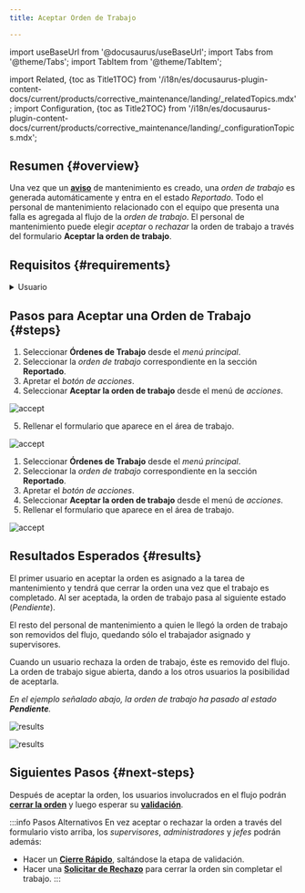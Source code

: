 ```yaml
---
title: Aceptar Orden de Trabajo

---
```


import useBaseUrl from '@docusaurus/useBaseUrl'; 
import Tabs from '@theme/Tabs';
import TabItem from '@theme/TabItem';

import Related, {toc as Title1TOC} from '/i18n/es/docusaurus-plugin-content-docs/current/products/corrective_maintenance/landing/_relatedTopics.mdx'; 
import Configuration, {toc as Title2TOC} from '/i18n/es/docusaurus-plugin-content-docs/current/products/corrective_maintenance/landing/_configurationTopics.mdx'; 

## Resumen {#overview}
Una vez que un [**aviso**](/docs/products/corrective_maintenance/actions/create_notification) de mantenimiento es creado, una _orden de trabajo_ es generada automáticamente y entra en el estado _Reportado_. Todo el personal de mantenimiento relacionado con el equipo que presenta una falla es agregada al flujo de la _orden de trabajo_. El personal de mantenimiento puede elegir _aceptar_ o _rechazar_ la orden de trabajo a través del formulario **Aceptar la orden de trabajo**.

## Requisitos {#requirements}

<details>
<summary>Usuario</summary>
<div>

El sistema se encargará de agregar automáticamente a la _orden de trabajo_ a todos los [_usuarios_](/docs/products/corrective_maintenance/master_data/users) con el [_puesto de trabajo_](/docs/products/corrective_maintenance/master_data/workstation) y [_cargos_](/docs/products/corrective_maintenance/master_data/job_title) correspondientes.

#### Cargos {#job-titles}
Sólo los [_usuarios_](/docs/products/corrective_maintenance/master_data/users) con los siguientes [_cargos_](/docs/products/corrective_maintenance/master_data/job_title) podrán estar en esta etapa y enviar el formulario para aceptar o rechazar la orden de trabajo:  
`supervisor`, `técnico`, `jefe` o `administrador`

####  Puesto de Trabajo {#workstation}
Los usuarios con los cargos de _supervisor_ o _técnico_ tienen que además estar asociados al [_puesto de trabajo_](/docs/products/corrective_maintenance/master_data/workstation) en que se encuentra el [_equipo_](/docs/products/corrective_maintenance/master_data/equipment) que ha fallado. 

Por su parte, los usuarios con los cargos de _administrador_ o _jefe_ no necesitan estar asociados al _puesto de trabajo_ ni a la orden de trabajo.



</div>
</details>


## Pasos para Aceptar una Orden de Trabajo {#steps}

<Tabs>
<TabItem value="desktop" label="Escritorio" default>

1. Seleccionar **Órdenes de Trabajo** desde el _menú principal_.
2. Seleccionar la _orden de trabajo_ correspondiente en la sección **Reportado**.
3. Apretar el _botón de acciones_.
4. Seleccionar **Aceptar la orden de trabajo** desde el menú de _acciones_.

<div className="img_sizing">

![accept](/img/productos_es/products_cm_wo_accept_01.png)

</div>

5. Rellenar el formulario que aparece en el área de trabajo.

<div className="img_sizing_small">

![accept](/img/productos_es/products_cm_wo_accept_02.png)

</div>

</TabItem>
<TabItem value="mobile" label="Versión Móvil">

1. Seleccionar **Órdenes de Trabajo** desde el _menú principal_.
2. Seleccionar la _orden de trabajo_ correspondiente en la sección **Reportado**.
3. Apretar el _botón de acciones_.
4. Seleccionar **Aceptar la orden de trabajo** desde el menú de _acciones_.
5. Rellenar el formulario que aparece en el área de trabajo.

<div className="align-center">

![accept](/img/productos_es/products_cm_wo_accept_01m.png)

</div>


</TabItem>
</Tabs>

## Resultados Esperados {#results}
El primer usuario en aceptar la orden es asignado a la tarea de mantenimiento y tendrá que cerrar la orden una vez que el trabajo es completado.
Al ser aceptada, la orden de trabajo pasa al siguiente estado (_Pendiente_). 

El resto del personal de mantenimiento a quien le llegó la orden de trabajo son removidos del flujo, quedando sólo el trabajador asignado y supervisores.

Cuando un usuario rechaza la orden de trabajo, éste es removido del flujo. La orden de trabajo sigue abierta, dando a los otros usuarios la posibilidad de aceptarla.

_En el ejemplo señalado abajo, la orden de trabajo ha pasado al estado **Pendiente**._

<Tabs>
<TabItem value="desktop" label="Escritorio" default>

<div className="img_sizing">

![results](/img/productos_es/products_cm_wo_accept_03.png)

</div>

</TabItem>
<TabItem value="mobile" label="Versión Móvil">

<div className="img_sizing_extra_small">

![results](/img/productos_es/products_cm_wo_accept_03m.png)

</div>

</TabItem>
</Tabs>

## Siguientes Pasos {#next-steps}

Después de aceptar la orden, los usuarios involucrados en el flujo podrán [**cerrar la orden**](/docs/products/corrective_maintenance/actions/wo_close) y luego esperar su [**validación**](/docs/products/corrective_maintenance/actions/wo_validate).


:::info Pasos Alternativos
En vez aceptar o rechazar la orden a través del formulario visto arriba, los _supervisores_, _administradores_ y _jefes_ podrán además:
- Hacer un [**Cierre Rápido**](/docs/products/corrective_maintenance/actions/wo_fast_close), saltándose la etapa de validación.
- Hacer una [**Solicitar de Rechazo**](/docs/products/corrective_maintenance/actions/wo_reject_request) para cerrar la orden sin completar el trabajo.
:::

